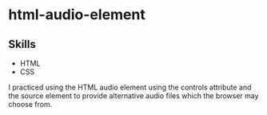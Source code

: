 # html-audio-element

## Skills
* HTML
* CSS

I practiced using the HTML audio element using the controls attribute and the source element to provide alternative audio files which the browser may choose from.
